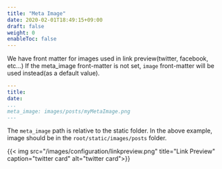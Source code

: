 ```yaml
---
title: "Meta Image"
date: 2020-02-01T18:49:15+09:00
draft: false
weight: 0
enableToc: false
---
```


We have front matter for images used in link preview(twitter, facebook, etc...)
If the meta_image front-matter is not set, `image` front-matter will be used instead(as a default value).

```yaml
---
title:
date:
...
meta_image: images/posts/myMetaImage.png
---
```

The `meta_image` path is relative to the static folder. In the above example, image should be in the `root/static/images/posts` folder.

{{< img src="/images/configuration/linkpreview.png" title="Link Preview" caption="twitter card" alt="twitter card">}}
